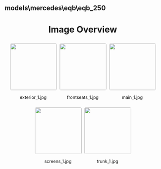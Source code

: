 ## models\mercedes\eqb\eqb_250

<style>
    .image-gallery {
        display: flex;
        flex-wrap: wrap;
        gap: 10px;
        justify-content: center;
        padding: 10px;
    }
    .image-gallery img {
        width: 150px;
        height: auto;
        border: 1px solid #ddd;
        border-radius: 5px;
    }
    .image-gallery div {
        flex: 1 1 calc(33.333% - 20px); /* Three images per row on large screens */
        max-width: 150px;
        text-align: center;
    }
    @media (max-width: 768px) {
        .image-gallery div {
            flex: 1 1 calc(50% - 20px); /* Two images per row on medium screens */
        }
    }
    @media (max-width: 480px) {
        .image-gallery div {
            flex: 1 1 100%; /* One image per row on small screens */
        }
    }
</style>
<h1 style ="text-align: center;"> Image Overview </h1> <div class="image-gallery">
<div>
<img src="https://media.evkx.net/multimedia/models/mercedes/eqb/eqb_250/exterior_1_st.jpg">
<p>exterior_1.jpg</p>
</div>
<div>
<img src="https://media.evkx.net/multimedia/models/mercedes/eqb/eqb_250/frontseats_1_st.jpg">
<p>frontseats_1.jpg</p>
</div>
<div>
<img src="https://media.evkx.net/multimedia/models/mercedes/eqb/eqb_250/main_1_st.jpg">
<p>main_1.jpg</p>
</div>
<div>
<img src="https://media.evkx.net/multimedia/models/mercedes/eqb/eqb_250/screens_1_st.jpg">
<p>screens_1.jpg</p>
</div>
<div>
<img src="https://media.evkx.net/multimedia/models/mercedes/eqb/eqb_250/trunk_1_st.jpg">
<p>trunk_1.jpg</p>
</div>
</div>
